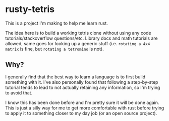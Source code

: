 # rusty-tetris

This is a project I'm making to help me learn rust.

The idea here is to build a working tetris clone without using any code tutorials/stackoverflow questions/etc. Library docs and math tutorials are allowed, same goes for looking up a generic stuff (i.e. `rotating a 4x4 matrix` is fine, but `rotating a tetromino` is not).

## Why?

I generally find that the best way to learn a language is to first build something with it. I've also personally found that following a step-by-step tutorial tends to lead to not actually retaining any information, so I'm trying to avoid that.

I know this has been done before and I'm pretty sure it will be done again. This is just a silly way for me to get more comfortable with rust before trying to apply it to something closer to my day job (or an open source project).